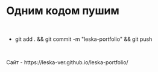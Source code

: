 <br>
<h1>Одним кодом пушим</h1> 
<br>

 - git add . && git commit -m "leska-portfolio" && git push

<br>
<p>Сайт - https://leska-ver.github.io/leska-portfolio/</p> 
